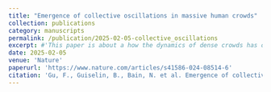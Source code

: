 ```yaml
---
title: "Emergence of collective oscillations in massive human crowds"
collection: publications
category: manuscripts
permalink: /publication/2025-02-05-collective_oscillations
excerpt: #'This paper is about a how the dynamics of dense crowds has ordered properties as opposed to chaotic motion.'
date: 2025-02-05
venue: 'Nature'
paperurl: 'https://www.nature.com/articles/s41586-024-08514-6'
citation: 'Gu, F., Guiselin, B., Bain, N. et al. Emergence of collective oscillations in massive human crowds. Nature 638, 112–119 (2025).'
---
```


<!-- Using [MathJax](https://www.mathjax.org/) in the description is supported - $$E=mc^2$$ - however, the use must be mindful that the default delimiters are `$$...$$` and `\\[...\\]` which differs from the `$...$` that is typically expected. -->
